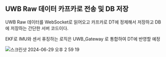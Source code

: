 ## UWB Raw 데이터 카프카로 전송 및 DB 저장 

UWB Raw 데이터를 WebSocket로 읽어오고 카프카로 DT에 정제해서 저장하고 DB에 저장하는 간단한 서버 코드이다.


EKF로 IMU와 센서 퓨징하는 로직은 UWB_Gateway 로 통합하여 DT에 반영할 예정



![스크린샷 2024-06-29 오후 2 59 19](https://github.com/SmartX-Team/Omniverse/assets/30370933/45a47eba-0a59-49d1-ac72-18386d7e999e)
